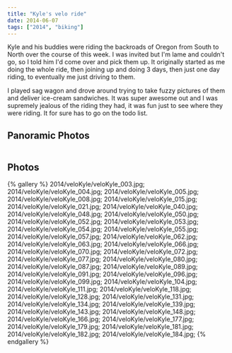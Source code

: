 ```yaml
---
title: "Kyle's velo ride"
date: 2014-06-07
tags: ["2014", "biking"]
---
```


Kyle and his buddies were riding the backroads of Oregon from South to North over the course of this week.  I was invited but I'm lame and couldn't go, so I told him I'd come over and pick them up.  It originally started as me doing the whole ride, then joining up and doing 3 days, then just one day riding, to eventually me just driving to them.

I played sag wagon and drove around trying to take fuzzy pictures of them and deliver ice-cream sandwiches.  It was super awesome out and I was supremely jealous of the riding they had, it was fun just to see where they were riding.  It for sure has to go on the todo list.

## Panoramic Photos

<a href="http://willprogramforfood.com/photos/velo-kyle/">
<img class="photo" alt=""   src="http://willprogramforfood.com/photos/pics/panoramic/2014/veloKylePano/thumb/veloKylePano_3.jpg"/></a>

## Photos

{% gallery %}
2014/veloKyle/veloKyle_003.jpg;
2014/veloKyle/veloKyle_004.jpg;
2014/veloKyle/veloKyle_005.jpg;
2014/veloKyle/veloKyle_008.jpg;
2014/veloKyle/veloKyle_015.jpg;
2014/veloKyle/veloKyle_021.jpg;
2014/veloKyle/veloKyle_040.jpg;
2014/veloKyle/veloKyle_048.jpg;
2014/veloKyle/veloKyle_050.jpg;
2014/veloKyle/veloKyle_052.jpg;
2014/veloKyle/veloKyle_053.jpg;
2014/veloKyle/veloKyle_054.jpg;
2014/veloKyle/veloKyle_055.jpg;
2014/veloKyle/veloKyle_057.jpg;
2014/veloKyle/veloKyle_062.jpg;
2014/veloKyle/veloKyle_063.jpg;
2014/veloKyle/veloKyle_066.jpg;
2014/veloKyle/veloKyle_070.jpg;
2014/veloKyle/veloKyle_072.jpg;
2014/veloKyle/veloKyle_077.jpg;
2014/veloKyle/veloKyle_080.jpg;
2014/veloKyle/veloKyle_087.jpg;
2014/veloKyle/veloKyle_089.jpg;
2014/veloKyle/veloKyle_091.jpg;
2014/veloKyle/veloKyle_096.jpg;
2014/veloKyle/veloKyle_099.jpg;
2014/veloKyle/veloKyle_104.jpg;
2014/veloKyle/veloKyle_111.jpg;
2014/veloKyle/veloKyle_118.jpg;
2014/veloKyle/veloKyle_128.jpg;
2014/veloKyle/veloKyle_131.jpg;
2014/veloKyle/veloKyle_134.jpg;
2014/veloKyle/veloKyle_139.jpg;
2014/veloKyle/veloKyle_143.jpg;
2014/veloKyle/veloKyle_148.jpg;
2014/veloKyle/veloKyle_166.jpg;
2014/veloKyle/veloKyle_177.jpg;
2014/veloKyle/veloKyle_179.jpg;
2014/veloKyle/veloKyle_181.jpg;
2014/veloKyle/veloKyle_182.jpg;
2014/veloKyle/veloKyle_184.jpg;
{% endgallery %}
